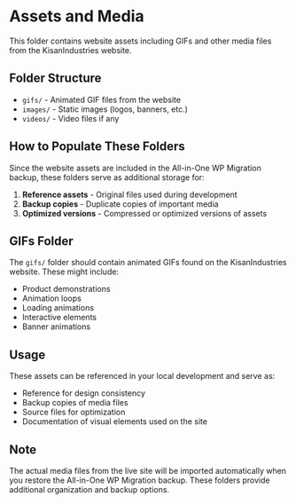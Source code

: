# Assets and Media

This folder contains website assets including GIFs and other media files from the KisanIndustries website.

## Folder Structure

- `gifs/` - Animated GIF files from the website
- `images/` - Static images (logos, banners, etc.)
- `videos/` - Video files if any

## How to Populate These Folders

Since the website assets are included in the All-in-One WP Migration backup, these folders serve as additional storage for:

1. **Reference assets** - Original files used during development
2. **Backup copies** - Duplicate copies of important media
3. **Optimized versions** - Compressed or optimized versions of assets

## GIFs Folder

The `gifs/` folder should contain animated GIFs found on the KisanIndustries website. These might include:

- Product demonstrations
- Animation loops
- Loading animations
- Interactive elements
- Banner animations

## Usage

These assets can be referenced in your local development and serve as:
- Reference for design consistency
- Backup copies of media files
- Source files for optimization
- Documentation of visual elements used on the site

## Note

The actual media files from the live site will be imported automatically when you restore the All-in-One WP Migration backup. These folders provide additional organization and backup options.